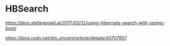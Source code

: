 # HBSearch
https://blog.stefanproell.at/2017/03/12/using-hibernate-search-with-spring-boot/

https://blog.csdn.net/dm_vincent/article/details/40707857
